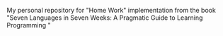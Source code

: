 My personal repository for "Home Work" implementation from the book "Seven Languages in Seven Weeks: A Pragmatic Guide to Learning Programming " 